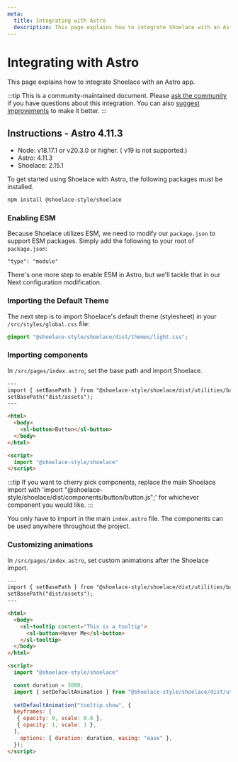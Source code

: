 ```yaml
---
meta:
  title: Integrating with Astro
  description: This page explains how to integrate Shoelace with an Astro app.
---
```


# Integrating with Astro

This page explains how to integrate Shoelace with an Astro app.

:::tip
This is a community-maintained document. Please [ask the community](/resources/community) if you have questions about this integration. You can also [suggest improvements](https://github.com/shoelace-style/shoelace/blob/next/docs/tutorials/integrating-with-astro.md) to make it better.
:::

## Instructions - Astro 4.11.3

- Node: v18.17.1 or v20.3.0 or higher. ( v19 is not supported.)
- Astro: 4.11.3
- Shoelace: 2.15.1

To get started using Shoelace with Astro, the following packages must be installed.

```bash
npm install @shoelace-style/shoelace
```

### Enabling ESM

Because Shoelace utilizes ESM, we need to modify our `package.json` to support ESM packages. Simply add the following to
your root of `package.json`:

```
"type": "module"
```

There's one more step to enable ESM in Astro, but we'll tackle that in our Next configuration modification.

### Importing the Default Theme

The next step is to import Shoelace's default theme (stylesheet) in your `/src/styles/global.css` file:

```css
@import "@shoelace-style/shoelace/dist/themes/light.css";
```

### Importing components

In `/src/pages/index.astro`, set the base path and import Shoelace.

```html
---
import { setBasePath } from "@shoelace-style/shoelace/dist/utilities/base-path.js";
setBasePath("dist/assets");
---

<html>
  <body>
    <sl-button>Button</sl-button>
  </body>
</html>

<script>
  import "@shoelace-style/shoelace"
</script>

```

:::tip
If you want to cherry pick components, replace the main Shoelace import with 'import "@shoelace-style/shoelace/dist/components/button/button.js";' for whichever component you would like.
:::

You only have to import in the main `index.astro` file. The components can be used anywhere throughout the project.

### Customizing animations

In `/src/pages/index.astro`, set custom animations after the Shoelace import.

```html
---
import { setBasePath } from "@shoelace-style/shoelace/dist/utilities/base-path.js";
setBasePath("dist/assets");
---

<html>
  <body>
    <sl-tooltip content="This is a tooltip">
      <sl-button>Hover Me</sl-button>
    </sl-tooltip>
  </body>
</html>

<script>
  import "@shoelace-style/shoelace"

  const duration = 3000;
  import { setDefaultAnimation } from "@shoelace-style/shoelace/dist/utilities/animation-registry.js";
  
  setDefaultAnimation("tooltip.show", {
  keyframes: [
   { opacity: 0, scale: 0.8 },
   { opacity: 1, scale: 1 },
  ],
    options: { duration: duration, easing: "ease" },
  });
</script>

```

